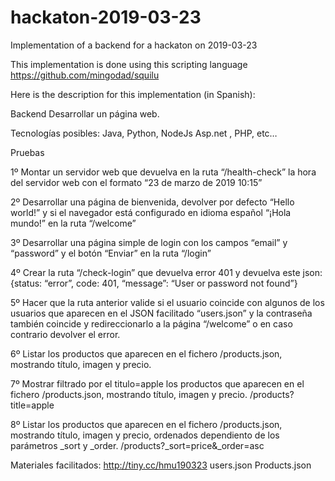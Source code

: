 # hackaton-2019-03-23
Implementation of a backend for a hackaton on 2019-03-23

This implementation is done using this scripting language https://github.com/mingodad/squilu

Here is the description for this implementation (in Spanish):



Backend
Desarrollar un página web.

Tecnologías posibles: Java, Python, NodeJs Asp.net , PHP, etc…

Pruebas

1º Montar un servidor web que devuelva en la ruta “/health-check” la hora del servidor web con el formato “23 de marzo de 2019 10:15”

2º Desarrollar una página de bienvenida, devolver por defecto “Hello world!” y si el navegador está configurado en idioma español “¡Hola mundo!” en la ruta “/welcome”

 3º Desarrollar una página simple de login con los campos “email” y “password” y el botón “Enviar”  en la  ruta “/login”

4º Crear la ruta “/check-login” que devuelva error 401 y devuelva este json:  
{status: “error”, code: 401, “message”: “User or password not found”}

5º  Hacer que la ruta anterior valide si el usuario coincide con algunos de los usuarios que aparecen en el JSON  facilitado “users.json” y la contraseña también coincide y redireccionarlo a la página “/welcome” o en caso contrario devolver el error.

6º Listar los productos que aparecen en el fichero /products.json, mostrando título, imagen y precio.

7º Mostrar filtrado por el titulo=apple los productos que aparecen en el fichero /products.json, mostrando título, imagen y precio.
/products?title=apple

8º  Listar los productos que aparecen en el fichero /products.json, mostrando título, imagen y precio, ordenados dependiento de los parámetros _sort y _order.
/products?_sort=price&_order=asc

Materiales facilitados:  http://tiny.cc/hmu190323
users.json
Products.json

